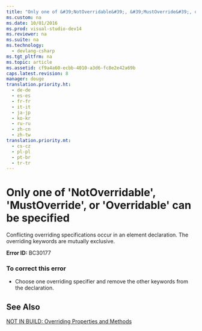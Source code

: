 ```yaml
---
title: "Only one of &#39;NotOverridable&#39;, &#39;MustOverride&#39;, or &#39;Overridable&#39; can be specified"
ms.custom: na
ms.date: 10/01/2016
ms.prod: visual-studio-dev14
ms.reviewer: na
ms.suite: na
ms.technology: 
  - devlang-csharp
ms.tgt_pltfrm: na
ms.topic: article
ms.assetid: cf9a4a60-ecbb-4010-a3d6-fc8e2e42a69b
caps.latest.revision: 8
manager: douge
translation.priority.ht: 
  - de-de
  - es-es
  - fr-fr
  - it-it
  - ja-jp
  - ko-kr
  - ru-ru
  - zh-cn
  - zh-tw
translation.priority.mt: 
  - cs-cz
  - pl-pl
  - pt-br
  - tr-tr
---
```

# Only one of &#39;NotOverridable&#39;, &#39;MustOverride&#39;, or &#39;Overridable&#39; can be specified
Conflicting overriding specifications occur in an element declaration. The overriding keywords are mutually exclusive.  
  
 **Error ID:** BC30177  
  
### To correct this error  
  
-   Choose one overriding specifier and remove the other keywords from the declaration.  
  
## See Also  
 [NOT IN BUILD: Overriding Properties and Methods](assetId:///2167e8f5-1225-4b13-9ebd-02591ba90213)